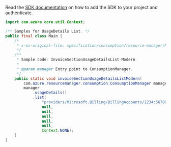 Read the [SDK documentation](https://github.com/Azure/azure-sdk-for-java/blob/azure-resourcemanager-consumption_1.0.0-beta.3/sdk/consumption/azure-resourcemanager-consumption/README.md) on how to add the SDK to your project and authenticate.

```java
import com.azure.core.util.Context;

/** Samples for UsageDetails List. */
public final class Main {
    /*
     * x-ms-original-file: specification/consumption/resource-manager/Microsoft.Consumption/stable/2021-10-01/examples/UsageDetailsListByMCAInvoiceSection.json
     */
    /**
     * Sample code: InvoiceSectionUsageDetailsList-Modern.
     *
     * @param manager Entry point to ConsumptionManager.
     */
    public static void invoiceSectionUsageDetailsListModern(
        com.azure.resourcemanager.consumption.ConsumptionManager manager) {
        manager
            .usageDetails()
            .list(
                "providers/Microsoft.Billing/BillingAccounts/1234:56789/invoiceSections/98765",
                null,
                null,
                null,
                null,
                null,
                Context.NONE);
    }
}
```
